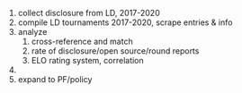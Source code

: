 



1. collect disclosure from LD, 2017-2020
2. compile LD tournaments 2017-2020, scrape entries & info
3. analyze
   1. cross-reference and match
   2. rate of disclosure/open source/round reports
   3. ELO rating system, correlation
4. 
5. expand to PF/policy